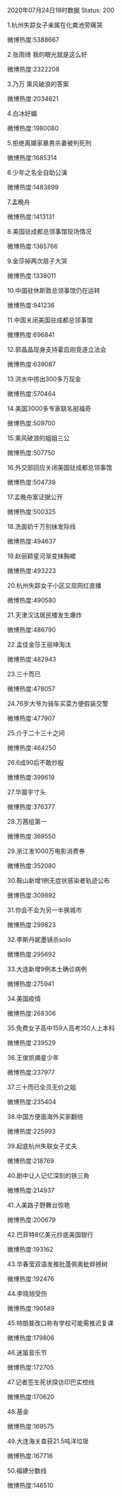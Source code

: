 2020年07月24日18时数据
Status: 200

1.杭州失踪女子亲属在化粪池旁痛哭

微博热度:5388667

2.张雨绮 我的眼光就是这么好

微博热度:2322208

3.乃万 乘风破浪的答案

微博热度:2034821

4.白冰好媚

微博热度:1980080

5.拒绝离婚家暴男杀妻被判死刑

微博热度:1685314

6.少年之名全自助公演

微博热度:1483899

7.孟晚舟

微博热度:1413131

8.美国驻成都总领事馆现场情况

微博热度:1365766

9.金莎掉两次扇子大哭

微博热度:1338011

10.中国驻休斯敦总领事馆仍在运转

微博热度:941236

11.中国关闭美国驻成都总领事馆

微博热度:696841

12.郭晶晶现身支持霍启刚竞逐立法会

微博热度:639087

13.洪水中捞出300多万现金

微博热度:570464

14.美国3000多专家联名挺福奇

微博热度:509700

15.乘风破浪的姐姐三公

微博热度:507750

16.外交部回应关闭美国驻成都总领事馆

微博热度:504739

17.孟晚舟案证据公开

微博热度:500325

18.洗面奶千万别抹发际线

微博热度:494637

19.赵丽颖星河渐变抹胸裙

微博热度:493223

20.杭州失踪女子小区又现网红直播

微博热度:490580

21.天津汉沽居民楼发生爆炸

微博热度:486790

22.孟佳金莎王丽坤淘汰

微博热度:482943

23.三十而已

微博热度:478057

24.76岁大爷为骑车买菜方便假装交警

微博热度:477907

25.介于二十三十之间

微博热度:464250

26.6成90后不敢炒股

微博热度:399619

27.华晨宇寸头

微博热度:376377

28.万茜组第一

微博热度:369550

29.浙江发1000万电影消费券

微博热度:352080

30.鞍山新增1例无症状感染者轨迹公布

微博热度:309892

31.你会不会为另一半换城市

微博热度:299823

32.李斯丹妮墨镜杀solo

微博热度:295692

33.大连新增9例本土确诊病例

微博热度:275941

34.美国疫情

微博热度:268306

35.免费女子高中159人高考150人上本科

微博热度:239529

36.王俊凯摘星少年

微博热度:237977

37.三十而已全员无价之姐

微博热度:235404

38.中国方便面海外买家翻倍

微博热度:225993

39.起底杭州失联女子丈夫

微博热度:218769

40.剧中让人记忆深刻的铁三角

微博热度:214937

41.人美路子野舞台惊艳

微博热度:200679

42.巴菲特8亿美元抄底美国银行

微博热度:193162

43.华春莹双语发推批蓬佩奥蚍蜉撼树

微博热度:192476

44.李晓旭受伤

微博热度:190589

45.特朗普改口称有学校可能需推迟复课

微博热度:179806

46.迷笛音乐节

微博热度:172705

47.记者签生死状探访印巴实控线

微博热度:170620

48.基金

微博热度:169575

49.大连海关查获21.5吨洋垃圾

微博热度:167716

50.福建分数线

微博热度:146510

